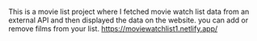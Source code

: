 This is a movie list project where I fetched movie watch list data from an external API and then displayed the data on the website. you can add or remove films from your list.                                                                          https://moviewatchlist1.netlify.app/      
 
